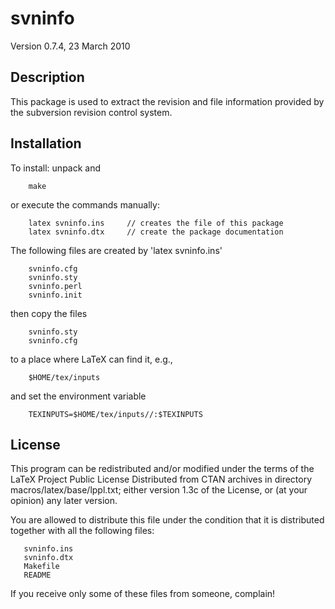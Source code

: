 # svninfo

Version 0.7.4, 23 March 2010

## Description
This package is used to extract the revision and file information provided
by the subversion revision control system.

## Installation
To install: unpack and
```
    make
```
or execute the commands manually:
```
    latex svninfo.ins     // creates the file of this package
    latex svninfo.dtx     // create the package documentation
```

The following files are created by 'latex svninfo.ins'
```
	svninfo.cfg
	svninfo.sty
	svninfo.perl
	svninfo.init
```

then copy the files
```
    svninfo.sty
    svninfo.cfg
```
to a place where LaTeX can find it, e.g.,
```
    $HOME/tex/inputs
```
and set the environment variable
```
    TEXINPUTS=$HOME/tex/inputs//:$TEXINPUTS
```

## License

This program can be redistributed and/or modified under the terms of the LaTeX
Project Public License Distributed from CTAN archives in directory 
macros/latex/base/lppl.txt; either version 1.3c of the License, or (at your
opinion) any later version.

You are allowed to distribute this file under the condition that it is
distributed together with all the following files:
```
   svninfo.ins
   svninfo.dtx
   Makefile
   README
```
If you receive only some of these files from someone, complain!
